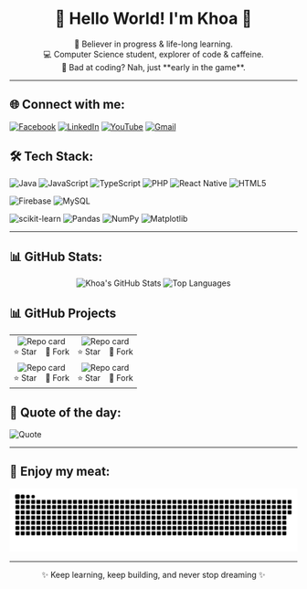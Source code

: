 <h1 align="center">💫 Hello World! I'm Khoa 👋</h1>

<p align="center">
  🚀 Believer in progress & life-long learning.<br>
  💻 Computer Science student, explorer of code & caffeine.<br>
  🧠 Bad at coding? Nah, just **early in the game**.
</p>

---

## 🌐 Connect with me:

[![Facebook](https://img.shields.io/badge/Facebook-%231877F2.svg?style=for-the-badge&logo=facebook&logoColor=white)](https://www.facebook.com/ngkhoa2708)
[![LinkedIn](https://img.shields.io/badge/LinkedIn-%230077B5.svg?style=for-the-badge&logo=linkedin&logoColor=white)](https://www.linkedin.com/in/khoa-nguyen-b1b5982b7)
[![YouTube](https://img.shields.io/badge/YouTube-%23FF0000.svg?style=for-the-badge&logo=youtube&logoColor=white)](https://www.youtube.com/@Katcoding)
[![Gmail](https://img.shields.io/badge/Gmail-D14836?style=for-the-badge&logo=gmail&logoColor=white)](mailto:ngkhoa2708.joy@gmail.com)

## 🛠️ Tech Stack:

![Java](https://img.shields.io/badge/Java-%23ED8B00.svg?style=for-the-badge&logo=openjdk&logoColor=white)
![JavaScript](https://img.shields.io/badge/JavaScript-%23323330.svg?style=for-the-badge&logo=javascript&logoColor=%23F7DF1E)
![TypeScript](https://img.shields.io/badge/TypeScript-%23007ACC.svg?style=for-the-badge&logo=typescript&logoColor=white)
![PHP](https://img.shields.io/badge/PHP-%23777BB4.svg?style=for-the-badge&logo=php&logoColor=white)
![React Native](https://img.shields.io/badge/React_Native-%2320232a.svg?style=for-the-badge&logo=react&logoColor=%2361DAFB)
![HTML5](https://img.shields.io/badge/HTML5-%23E34F26.svg?style=for-the-badge&logo=html5&logoColor=white)

![Firebase](https://img.shields.io/badge/Firebase-%23FFA611.svg?style=for-the-badge&logo=firebase&logoColor=white)
![MySQL](https://img.shields.io/badge/MySQL-%234479A1.svg?style=for-the-badge&logo=mysql&logoColor=white)

![scikit-learn](https://img.shields.io/badge/scikit--learn-%23F7931E.svg?style=for-the-badge&logo=scikit-learn&logoColor=white)
![Pandas](https://img.shields.io/badge/Pandas-%23150458.svg?style=for-the-badge&logo=pandas&logoColor=white)
![NumPy](https://img.shields.io/badge/NumPy-%23013243.svg?style=for-the-badge&logo=numpy&logoColor=white)
![Matplotlib](https://img.shields.io/badge/Matplotlib-%23ffffff.svg?style=for-the-badge&logo=matplotlib&logoColor=black)

---

## 📊 GitHub Stats:



<p align="center">
  <img src="https://github-readme-stats.vercel.app/api?username=ngkhoa2708joy-github&show_icons=true&theme=radical" alt="Khoa's GitHub Stats"/>
  <img src="https://github-readme-stats.vercel.app/api/top-langs/?username=ngkhoa2708joy-github&layout=compact&theme=radical" alt="Top Languages"/>
</p>

## 📊 GitHub Projects

<table align="center" style="border-spacing: 10px 8px;">
  <tr>
    <td align="center">
      <a href="https://github.com/ngkhoa2708joy-github/small-emotion-ML" style="text-decoration:none; color:inherit;">
        <img src="https://github-readme-stats.vercel.app/api/pin/?username=ngkhoa2708joy-github&repo=small-emotion-ML&theme=radical&cache_seconds=1" alt="Repo card" />
        <br />
        ⭐ Star &nbsp;&nbsp; 🍴 Fork
      </a>
    </td>
    <td align="center">
      <a href="https://github.com/ngkhoa2708joy-github/MachineLearning-ChurnCustomer" style="text-decoration:none; color:inherit;">
        <img src="https://github-readme-stats.vercel.app/api/pin/?username=ngkhoa2708joy-github&repo=MachineLearning-ChurnCustomer&theme=radical&cache_seconds=2" alt="Repo card" />
        <br />
        ⭐ Star &nbsp;&nbsp; 🍴 Fork
      </a>
    </td>
  </tr>
  <tr>
    <td align="center">
      <a href="https://github.com/ngkhoa2708joy-github/finger-count-MCQs-CV" style="text-decoration:none; color:inherit;">
        <img src="https://github-readme-stats.vercel.app/api/pin/?username=ngkhoa2708joy-github&repo=finger-count-MCQs-CV&theme=radical&cache_seconds=1" alt="Repo card" />
        <br />
        ⭐ Star &nbsp;&nbsp; 🍴 Fork
      </a>
    </td>
    <td align="center">
      <a href="https://github.com/ngkhoa2708joy-github/workflow_projects_github.git" style="text-decoration:none; color:inherit;">
        <img src="https://github-readme-stats.vercel.app/api/pin/?username=ngkhoa2708joy-github&repo=workflow_projects_github&theme=radical&cache_seconds=1" alt="Repo card" />
        <br />
        ⭐ Star &nbsp;&nbsp; 🍴 Fork
      </a>
    </td>
    
  </tr>
  <tr>
    
    
  </tr>
</table>









## 🧠 Quote of the day:

![Quote](https://quotes-github-readme.vercel.app/api?type=horizontal&theme=radical)

---

## 🐍 Enjoy my meat:

<picture>
  <source media="(prefers-color-scheme: dark)" srcset="https://raw.githubusercontent.com/ngkhoa2708joy-github/ngkhoa2708joy-github/output/github-snake-dark.svg" />
  <source media="(prefers-color-scheme: light)" srcset="https://raw.githubusercontent.com/ngkhoa2708joy-github/ngkhoa2708joy-github/output/github-snake.svg" />
  <img alt="snake gif" src="https://raw.githubusercontent.com/ngkhoa2708joy-github/ngkhoa2708joy-github/output/github-snake.svg" />
</picture>

---

<p align="center">✨ Keep learning, keep building, and never stop dreaming ✨</p>
